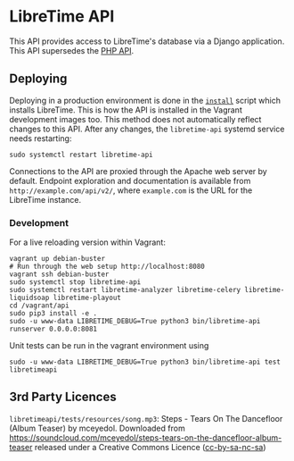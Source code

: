 # LibreTime API

This API provides access to LibreTime's database via a Django application. This
API supersedes the [PHP API](../airtime_mvc/application/controllers/ApiController.php).

## Deploying

Deploying in a production environment is done in the [`install`](../install)
script which installs LibreTime. This is how the API is installed in the Vagrant
development images too. This method does not automatically reflect changes to
this API. After any changes, the `libretime-api` systemd service needs
restarting:

    sudo systemctl restart libretime-api

Connections to the API are proxied through the Apache web server by default.
Endpoint exploration and documentation is available from
`http://example.com/api/v2/`, where `example.com` is the URL for the LibreTime
instance.

### Development

For a live reloading version within Vagrant:

```
vagrant up debian-buster
# Run through the web setup http://localhost:8080
vagrant ssh debian-buster
sudo systemctl stop libretime-api
sudo systemctl restart libretime-analyzer libretime-celery libretime-liquidsoap libretime-playout
cd /vagrant/api
sudo pip3 install -e .
sudo -u www-data LIBRETIME_DEBUG=True python3 bin/libretime-api runserver 0.0.0.0:8081
```

Unit tests can be run in the vagrant environment using

```
sudo -u www-data LIBRETIME_DEBUG=True python3 bin/libretime-api test libretimeapi
```

## 3rd Party Licences

`libretimeapi/tests/resources/song.mp3`: Steps - Tears On The Dancefloor (Album
Teaser) by mceyedol. Downloaded from
https://soundcloud.com/mceyedol/steps-tears-on-the-dancefloor-album-teaser
released under a Creative Commons Licence
([cc-by-sa-nc-sa](https://creativecommons.org/licenses/by-nc-sa/3.0/))
